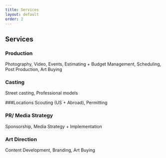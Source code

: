 ```yaml
---
title: Services
layout: default
order: 2
---
```


## Services

### Production
Photography, Video, Events, Estimating + Budget Management, Scheduling, Post Production, Art Buying

### Casting
Street casting, Professional models

###Locations
Scouting (US + Abroad), Permitting

### PR/ Media Strategy
Sponsorship, Media Strategy + Implementation

### Art Direction
Content Development, Branding, Art Buying
